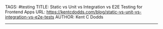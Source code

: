 TAGS: #testing
TITLE: Static vs Unit vs Integration vs E2E Testing for Frontend Apps
URL: https://kentcdodds.com/blog/static-vs-unit-vs-integration-vs-e2e-tests
AUTHOR: Kent C Dodds

---
